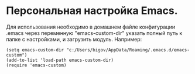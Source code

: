 # Персональная настройка Emacs.

Для использования необходимо в домашнем файле конфигурации .emacs через переменную "emacs-custom-dir" указать полный путь к папке с настройками, и загрузить модуль. Например:

```
(setq emacs-custom-dir "c:/Users/bigov/AppData/Roaming/.emacs.d/emacs-custom")
(add-to-list 'load-path emacs-custom-dir)
(require 'emacs-custom)
```
